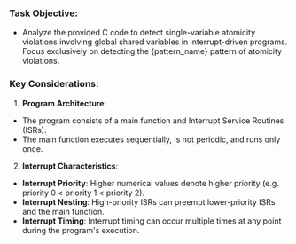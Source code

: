 ### Task Objective:
- Analyze the provided C code to detect single-variable atomicity violations involving global shared variables in interrupt-driven programs. Focus exclusively on detecting the {pattern_name} pattern of atomicity violations. 

### Key Considerations:
1. **Program Architecture**:
- The program consists of a main function and Interrupt Service Routines (ISRs).
- The main function executes sequentially, is not periodic, and runs only once.

2. **Interrupt Characteristics**:
- **Interrupt Priority**: Higher numerical values denote higher priority (e.g. priority 0 < priority 1 < priority 2).
- **Interrupt Nesting**: High-priority ISRs can preempt lower-priority ISRs and the main function.
- **Interrupt Timing**: Interrupt timing can occur multiple times at any point during the program's execution.